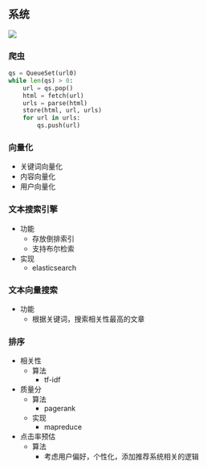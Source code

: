 ## 系统

![](https://www.plantuml.com/plantuml/png/PPBDIWCn58NtUOfBzzMz5Eahk70jiHF6OfssIKOK4SHDkx4_LaMXcof2mVeZ-8CLVHgJwRo5cRaJI7JLvdpdvfuSfYeavJBUQH3EQf96OOD1AJcRwkvx2QY0M33kehMOyNrOZmB6XT62UXJcldRiklJDKV9odGF1AAzjmG41S0qN7JsUwS7OsYJRanlezPrgC4mxVSUvQrYJ5ruWXzxUtgcQzt5laqi7wVCdVVAGWO1A-ZTEqfqjhkvmhbKF6FSn3glvg6GlsAI2_NlHp-URkhzKnzDbzVYnU9xW0MyraMd8lBGj8t0QRHEIbGoLSdargx4Tuz-Y3Fp99NmJ1eJoaX5ib1L8Hz-wT-j1t6bOyZLC9w-aE2Dq-tQ1No-n2w2IGnlPwZY3kQei2intz0i0)

### 爬虫

```python
qs = QueueSet(url0)
while len(qs) > 0:
    url = qs.pop()
    html = fetch(url)
    urls = parse(html)
    store(html, url, urls)
    for url in urls:
        qs.push(url)
```

### 向量化

- 关键词向量化
- 内容向量化
- 用户向量化

### 文本搜索引擎

- 功能
  - 存放倒排索引
  - 支持布尔检索
- 实现
  - elasticsearch

### 文本向量搜索

- 功能
  - 根据关键词，搜索相关性最高的文章

### 排序

- 相关性
  - 算法
    - tf-idf
- 质量分
  - 算法
    - pagerank
  - 实现
    - mapreduce
- 点击率预估
  - 算法
    - 考虑用户偏好，个性化，添加推荐系统相关的逻辑
